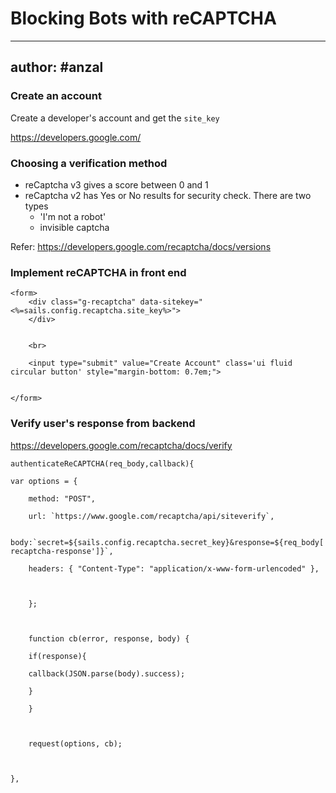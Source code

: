 # Blocking Bots with reCAPTCHA
---
author: #anzal 
---
### Create an account
Create a developer's account and get the `site_key`

https://developers.google.com/

### Choosing a verification method
- reCaptcha v3 gives a score between 0 and 1
- reCaptcha v2 has Yes or No results for security check. There are two types
	- 'I'm not a robot'
	- invisible captcha 

Refer: https://developers.google.com/recaptcha/docs/versions

### Implement reCAPTCHA in front end
```
<form>
	<div class="g-recaptcha" data-sitekey="<%=sails.config.recaptcha.site_key%>">
	</div>


	<br>

	<input type="submit" value="Create Account" class='ui fluid circular button' style="margin-bottom: 0.7em;">


</form>
```

### Verify user's response from backend

https://developers.google.com/recaptcha/docs/verify


```
authenticateReCAPTCHA(req_body,callback){

var options = {

	method: "POST",

	url: `https://www.google.com/recaptcha/api/siteverify`,

	body:`secret=${sails.config.recaptcha.secret_key}&response=${req_body['g-recaptcha-response']}`,

	headers: { "Content-Type": "application/x-www-form-urlencoded" },



	};



	function cb(error, response, body) {

	if(response){

	callback(JSON.parse(body).success);

	}

	}



	request(options, cb);



},

```